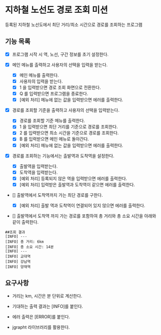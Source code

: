# 지하철 노선도 경로 조회 미션

등록된 지하철 노선도에서 최단 거리/최소 시간으로 경로를 조회하는 프로그램

## 기능 목록

  - [x] 프로그램 시작 시 역, 노선, 구간 정보를 초기 설정한다.

  - [x] 메인 메뉴를 출력하고 사용자의 선택을 입력을 받는다.

    - [x] 메인 메뉴를 출력한다.
    - [x] 사용자의 입력을 받는다.
    - [x] 1 을 입력받으면 경로 조회 화면으로 전환한다.
    - [x] Q 를 입력받으면 프로그램을 종료한다.
    - [x] [예외 처리] 메뉴에 없는 값을 입력받으면 에러를 출력한다.

  - [x] 경로를 조회할 기준을 출력하고 사용자의 선택을 입력받는다.

    - [x] 경로를 조회할 기준 메뉴를 출력한다.
    - [x] 1 을 입력받으면 최단 거리를 기준으로 경로를 조회한다.
    - [x] 2 를 입력받으면 최소 시간을 기준으로 경로를 조회한다.
    - [x] B 를 입력받으면 메인 메뉴로 돌아간다.
    - [x] [예외 처리] 메뉴에 없는 값을 입력받으면 에러를 출력한다.

  - [x] 경로를 조회하는 기능에서는 출발역과 도착역을 설정한다.
  
    - [x] 출발역을 입력받는다.
    - [x] 도착역을 입력받는다.
    - [x] [예외 처리] 등록되지 않은 역을 입력받으면 에러를 출력한다.
    - [x] [예외 처리] 입력받은 출발역과 도착역이 같으면 에러를 출력한다.

  - [] 출발역에서 도착역까지 가는 최단 경로를 구한다.

    - [x] [예외 처리] 출발 역과 도착역이 연결되어 있지 않으면 에러를 출력한다.

  - [] 출발역에서 도착역 까지 가는 경로를 포함하여 총 거리와 총 소요 시간을 아래와 같이 출력한다.

```
##조회 결과
[INFO] ---
[INFO] 총 거리: 6km
[INFO] 총 소요 시간: 14분
[INFO] ---
[INFO] 교대역
[INFO] 강남역
[INFO] 양재역
```

## 요구사항

  - 거리는 km, 시간은 분 단위로 계산한다.
  
  - 기대하는 출력 결과는 [INFO]를 붙인다.
  
  - 에러 출력은 [ERROR]를 붙인다.
  
  - jgrapht 라이브러리를 활용한다.